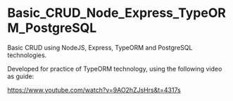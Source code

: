 # Basic_CRUD_Node_Express_TypeORM_PostgreSQL
Basic CRUD using NodeJS, Express, TypeORM and PostgreSQL technologies.

Developed for practice of TypeORM technology, using the following video as guide:

https://www.youtube.com/watch?v=9AO2hZJsHrs&t=4317s

